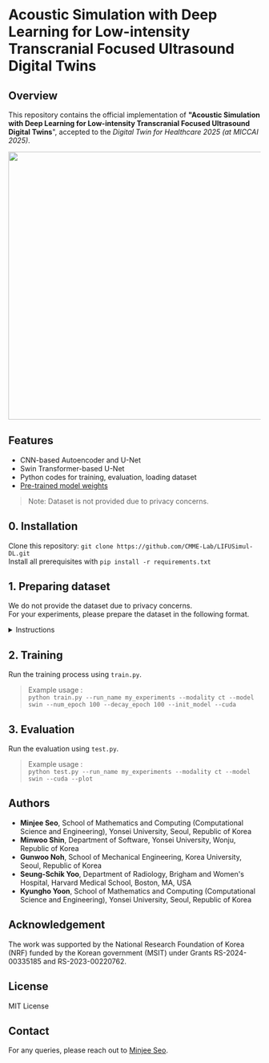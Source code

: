 # Acoustic Simulation with Deep Learning for Low-intensity Transcranial Focused Ultrasound Digital Twins

## Overview
This repository contains the official implementation of  **"Acoustic Simulation with Deep Learning for Low-intensity Transcranial Focused Ultrasound Digital Twins**", accepted to the _Digital Twin for Healthcare 2025 (at MICCAI 2025)_.

<p align="center">
  <img width="1143" height="534" alt="Image" src="https://github.com/user-attachments/assets/6a35a1e6-1e27-4fb9-a2c4-6d3ef4c99c89"/>
</p>

## Features
- CNN-based Autoencoder and U-Net
- Swin Transformer-based U-Net
- Python codes for training, evaluation, loading dataset
- [Pre-trained model weights](https://drive.google.com/drive/folders/1IT0JOh9819Eo5B5ovuIkgjQV6c1pTUvJ?usp=drive_link)
> Note: Dataset is not provided due to privacy concerns.

## 0. Installation
Clone this repository: `git clone https://github.com/CMME-Lab/LIFUSimul-DL.git`</br>
Install all prerequisites with `pip install -r requirements.txt`

## 1. Preparing dataset
We do not provide the dataset due to privacy concerns.</br>
For your experiments, please prepare the dataset in the following format.
<details>
<summary>Instructions</summary>

* All data must be defined in the HDF5 file format. The keys for each data point within the HDF5 file must be sortable in order by the `natsorted` function.
* The data must be organized sequentially by subject, and it is assumed that each subject has the same number of data points.
    - This is to ensure that the same ratio of train/valid data is extracted for each subject.
    - To modify this behavior, please adjust the `split_dataset` function in dataset.py.
* Place the following files in the parent directory:
    - `ff_train.hdf5`, `ff_test.hdf5` (Acoustic free-field)
    - `ct_train.hdf5`, `ct_test.hdf5` or `mr_train.hdf5`, `mr_test.hdf5` (Skull images)
    - `td_train.hdf5`, `td_test.hdf5` (Transducer placement)
    - `target_train.hdf5`, `target_test.hdf5` (Intracranial acoustic field)</br>
    Afterwards, modify the default value of the `data_path` argument in `config.py` to ensure the model always references the correct dataset location.
> Note: For reproducibility, it is assumed that the transducer placement data has already undergone Fourier feature embedding. Please refer to the `fourier_feature_embed` function in `utils.py` to prepare your data by completing the embedding according to its format.

> Note: Compute maximum and minimum value of your acoustic free-field, and replace the value of `ff_max_value` and `ff_min_value` in `MinMaxScaling` (`utils.py`) for proper scaling.
    


</details>

## 2. Training
Run the training process using `train.py`.
> Example usage :</br>
`python train.py --run_name my_experiments --modality ct --model swin --num_epoch 100 --decay_epoch 100 --init_model --cuda`

## 3. Evaluation
Run the evaluation using `test.py`.
> Example usage :</br>
`python test.py --run_name my_experiments --modality ct --model swin --cuda --plot`

## Authors
- **Minjee Seo**, School of Mathematics and Computing (Computational Science and Engineering), Yonsei University, Seoul, Republic of Korea
- **Minwoo Shin**, Department of Software, Yonsei University, Wonju, Republic of Korea
- **Gunwoo Noh**, School of Mechanical Engineering, Korea University, Seoul, Republic of Korea
- **Seung-Schik Yoo**, Department of Radiology, Brigham and Women's Hospital, Harvard Medical School, Boston, MA, USA
- **Kyungho Yoon**, School of Mathematics and Computing (Computational Science and Engineering), Yonsei University, Seoul, Republic of Korea


## Acknowledgement
The work was supported by the National Research Foundation of Korea (NRF) funded by the Korean government (MSIT) under Grants RS-2024-00335185 and RS-2023-00220762.

## License
MIT License

## Contact
For any queries, please reach out to [Minjee Seo](mailto:islandz@yonsei.ac.kr).

